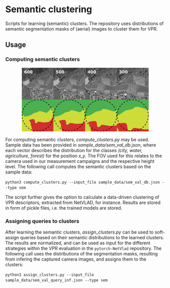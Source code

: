 # Semantic clustering

Scripts for learning (semantic) clusters. The repository uses distributions of semantic segmentation masks of (aerial) images to cluster them for VPR.

## Usage

### Computing semantic clusters

<p align="center">
    <img src="content/hagl_small.png" alt="drawing" width="400"/>
</p>

For computing semantic clusters, *compute_clusters.py* may be used. Sample data has been provided in *sample_data/sem_val_db.json*, where each vector describes the distribution for the classes *(city, water, agriculture, forest)* for the position *x_y*. The FOV used for this relates to the camera used in our measurement campaigns and the respective height level. The following call computes the semantic clusters based on the sample data:

``
python3 compute_clusters.py --input_file sample_data/sem_val_db.json --type sem
``

The script further gives the option to calculate a data-driven clustering of VPR descriptors, extracted from NetVLAD, for instance. Results are stored in form of pickle files, i.e. the trained models are stored.

### Assigning queries to clusters

After learning the semantic clusters, *assign_clusters.py* can be used to soft-assign queries based on their semantic distributions to the learned clusters. The results are normalized, and can be used as input for the different strategies within the VPR evaluation in the `pytorch-NetVlad` repository. The following call uses the distributions of the segmentation masks, resulting from infering the captured camera images, and assigns them to the clusters:

``
python3 assign_clusters.py --input_file sample_data/sem_val_query_inf.json --type sem
``
